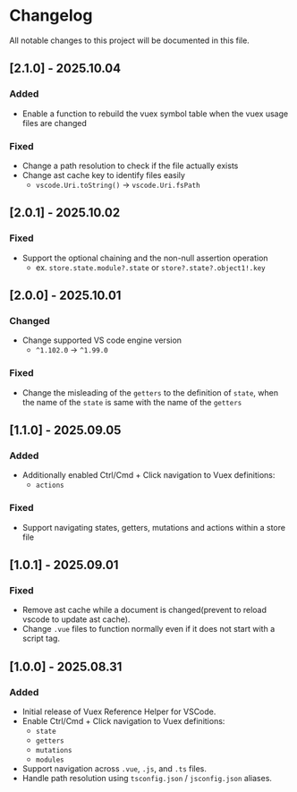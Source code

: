 # Changelog

All notable changes to this project will be documented in this file.

## [2.1.0] - 2025.10.04

### Added

- Enable a function to rebuild the vuex symbol table when the vuex usage files are changed

### Fixed

- Change a path resolution to check if the file actually exists
- Change ast cache key to identify files easily
  - `vscode.Uri.toString()` -> `vscode.Uri.fsPath`

## [2.0.1] - 2025.10.02

### Fixed

- Support the optional chaining and the non-null assertion operation
  - ex. `store.state.module?.state` or `store?.state?.object1!.key`

## [2.0.0] - 2025.10.01

### Changed

- Change supported VS code engine version
  - `^1.102.0` -> `^1.99.0`

### Fixed

- Change the misleading of the `getters` to the definition of `state`, when the name of the `state` is same with the name of the `getters`

## [1.1.0] - 2025.09.05

### Added

- Additionally enabled Ctrl/Cmd + Click navigation to Vuex definitions:
  - `actions`

### Fixed

- Support navigating states, getters, mutations and actions within a store file

## [1.0.1] - 2025.09.01

### Fixed

- Remove ast cache while a document is changed(prevent to reload vscode to update ast cache).
- Change `.vue` files to function normally even if it does not start with a script tag.

## [1.0.0] - 2025.08.31

### Added

- Initial release of Vuex Reference Helper for VSCode.
- Enable Ctrl/Cmd + Click navigation to Vuex definitions:
  - `state`
  - `getters`
  - `mutations`
  - `modules`
- Support navigation across `.vue`, `.js`, and `.ts` files.
- Handle path resolution using `tsconfig.json` / `jsconfig.json` aliases.
